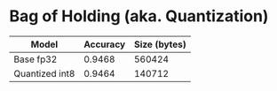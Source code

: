 # Bag of Holding (aka. Quantization)

| Model                | Accuracy | Size (bytes) |
|----------------------|----------|--------------|
| Base fp32            | 0.9468   | 560424       |
| Quantized int8       | 0.9464   | 140712       |
